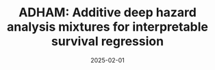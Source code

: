 ---
title: "ADHAM: Additive deep hazard analysis mixtures for interpretable survival regression"
collection: workings
excerpt: "Survival analysis is a fundamental tool for modeling time-to-event outcomes in healthcare. Recent advances have introduced flexible neural network approaches for improved predictive performances. However, these models do not provide interpretable insights into the association between exposures and the modeled outcomes, a critical requirement for decision-making in clinical practice. To address this limitation, we propose Additive Deep Hazard Analysis Mixtures (ADHAM), an interpretable additive survival model. ADHAM assumes a conditional latent subpopulation structure that characterizes an individual, combined with covariate-specific hazard functions. To select the number of subpopulations, we introduce a post-training group refinement-based model-selection procedure; ie an efficient approach to merge similar clusters to reduce the number of repetitive latent subpopulations identified by the model. We perform comprehensive studies to demonstrate ADHAM's interpretability on population, subpopulation, and individual levels. Extensive experiments on real-world datasets show that ADHAM provides novel insights into the association between exposures and outcomes. Further, ADHAM remains on par with existing state-of-the-art survival baselines, offering a scalable and interpretable approach to time-to-event prediction in healthcare."
date: 2025-02-01
venue: 'MLHC'
paperurl: ''
citation: 'Ketenci, M., Jeanselme, V., Nieva, H., Joshi, S., and Elhadad, N. <b>ADHAM: Additive deep hazard analysis mixtures for interpretable survival regression</b>.'
---